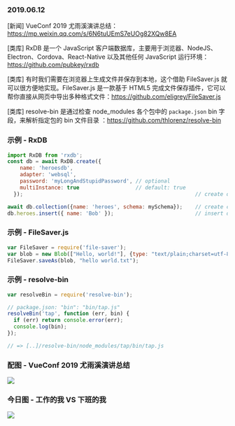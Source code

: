 ### 2019.06.12

[新闻] VueConf 2019 尤雨溪演讲总结：<https://mp.weixin.qq.com/s/6N6tuUEmS7eUOg82XQw8EA>

[类库] RxDB 是一个 JavaScript 客户端数据库，主要用于浏览器、NodeJS、Electron、Cordova、React-Native 以及其他任何 JavaScript 运行环境：<https://github.com/pubkey/rxdb>

[类库] 有时我们需要在浏览器上生成文件并保存到本地，这个借助 FileSaver.js 就可以很方便地实现。FileSaver.js 是一款基于 HTML5 完成文件保存插件，它可以帮你直接从网页中导出多种格式文件：<https://github.com/eligrey/FileSaver.js>

[类库] resolve-bin 是通过检查 node_modules 各个包中的 `package.json` bin 字段，来解析指定包的 bin 文件目录 ：<https://github.com/thlorenz/resolve-bin>

### 示例 - RxDB
```js
import RxDB from 'rxdb';
const db = await RxDB.create({
    name: 'heroesdb',
    adapter: 'websql',
    password: 'myLongAndStupidPassword', // optional
    multiInstance: true                  // default: true
  });                                                       // create database

await db.collection({name: 'heroes', schema: mySchema});    // create collection
db.heroes.insert({ name: 'Bob' });                          // insert document
```

### 示例 - FileSaver.js
```js
var FileSaver = require('file-saver');
var blob = new Blob(["Hello, world!"], {type: "text/plain;charset=utf-8"});
FileSaver.saveAs(blob, "hello world.txt");
```

### 示例 - resolve-bin
```js
var resolveBin = require('resolve-bin');

// package.json: "bin": "bin/tap.js"
resolveBin('tap', function (err, bin) {
  if (err) return console.error(err);
  console.log(bin);  
});

// => [..]/resolve-bin/node_modules/tap/bin/tap.js
```

### 配图 - VueConf 2019 尤雨溪演讲总结
![](https://mmbiz.qpic.cn/mmbiz_jpg/7jYkol4OxjTKo9acAeibOZLkZSLTHyN2FHAaVQibW77ibwgO77LvjF33nuK1NnzjVT7Y0bOJgvbCAdGdytJWtYJJA/640?wx_fmt=jpeg&tp=webp&wxfrom=5&wx_lazy=1&wx_co=1)

### 今日图 - 工作的我 VS 下班的我
![](http://qn.40zhe.com/16b4ae46b859bdbf)
